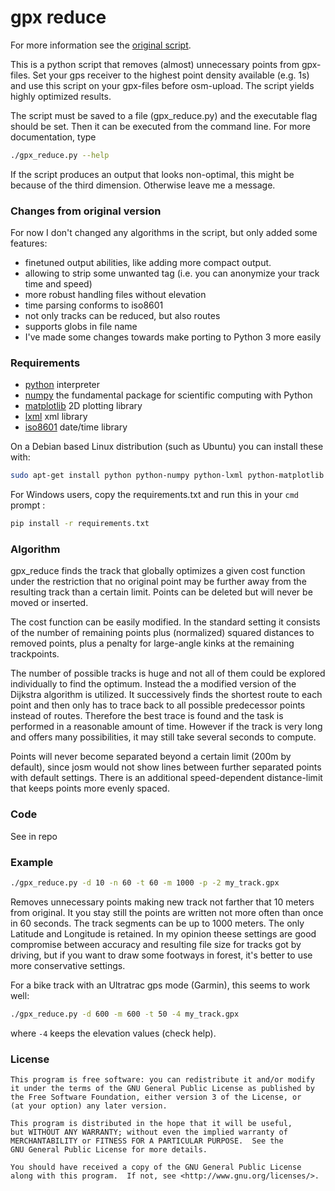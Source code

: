 # gpx reduce

For more information see the [original script](http://wiki.openstreetmap.org/wiki/User:Travelling_salesman/gpx_reduce).

This is a python script that removes (almost) unnecessary points from gpx-files. Set your gps receiver to the highest point density available (e.g. 1s) and use this script on your gpx-files before osm-upload. The script yields highly optimized results.

The script must be saved to a file (gpx_reduce.py) and the executable flag should be set. Then it can be executed from the command line. For more documentation, type 
```sh
./gpx_reduce.py --help
```

If the script produces an output that looks non-optimal, this might be because of the third dimension. Otherwise leave me a message.

### Changes from original version
For now I don't changed any algorithms in the script, but only added some features:
* finetuned output abilities, like adding more compact output.
* allowing to strip some unwanted tag (i.e. you can anonymize your track time and speed)
* more robust handling files without elevation
* time parsing conforms to iso8601
* not only tracks can be reduced, but also routes
* supports globs in file name
* I've made some changes towards make porting to Python 3 more easily

### Requirements
* [python](http://en.wikipedia.org/wiki/Python_(programming_language)) interpreter
* [numpy](https://numpy.org/) the fundamental package for scientific computing with Python
* [matplotlib](http://matplotlib.org/) 2D plotting library
* [lxml](https://pypi.python.org/pypi/lxml) xml library
* [iso8601](http://pypi.python.org/pypi/iso8601) date/time library

On a Debian based Linux distribution (such as Ubuntu) you can install these with:
```sh
sudo apt-get install python python-numpy python-lxml python-matplotlib python-iso8601
```

For Windows users, copy the requirements.txt and run this in your `cmd` prompt :
```sh
pip install -r requirements.txt
```

### Algorithm

gpx_reduce finds the track that globally optimizes a given cost function under the restriction that no original point may be further away from the resulting track than a certain limit. Points can be deleted but will never be moved or inserted.

The cost function can be easily modified. In the standard setting it consists of the number of remaining points plus (normalized) squared distances to removed points, plus a penalty for large-angle kinks at the remaining trackpoints.

The number of possible tracks is huge and not all of them could be explored individually to find the optimum. Instead the a modified version of the Dijkstra algorithm is utilized. It successively finds the shortest route to each point and then only has to trace back to all possible predecessor points instead of routes. Therefore the best trace is found and the task is performed in a reasonable amount of time. However if the track is very long and offers many possibilities, it may still take several seconds to compute.

Points will never become separated beyond a certain limit (200m by default), since josm would not show lines between further separated points with default settings. There is an additional speed-dependent distance-limit that keeps points more evenly spaced. 

### Code

See in repo

### Example

```sh
./gpx_reduce.py -d 10 -n 60 -t 60 -m 1000 -p -2 my_track.gpx
```
Removes unnecessary points making new track not farther that 10 meters from original. It you stay still the points are written not more often than once in 60 seconds. The track segments can be up to 1000 meters. The only Latitude and Longitude is retained. In my opinion theese settings are good compromise between accuracy and resulting file size for tracks got by driving, but if you want to draw some footways in forest, it's better to use more conservative settings.

For a bike track with an Ultratrac gps mode (Garmin), this seems to work well:
```sh
./gpx_reduce.py -d 600 -m 600 -t 50 -4 my_track.gpx
```

where `-4` keeps the elevation values (check help).


### License
```
This program is free software: you can redistribute it and/or modify
it under the terms of the GNU General Public License as published by
the Free Software Foundation, either version 3 of the License, or
(at your option) any later version.

This program is distributed in the hope that it will be useful,
but WITHOUT ANY WARRANTY; without even the implied warranty of
MERCHANTABILITY or FITNESS FOR A PARTICULAR PURPOSE.  See the
GNU General Public License for more details.

You should have received a copy of the GNU General Public License
along with this program.  If not, see <http://www.gnu.org/licenses/>.
```